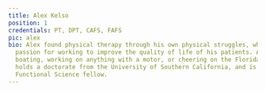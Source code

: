 ```yaml
---
title: Alex Kelso
position: 1
credentials: PT, DPT, CAFS, FAFS
pic: alex
bio: Alex found physical therapy through his own physical struggles, which built his
  passion for working to improve the quality of life of his patients. Alex enjoys
  boating, working on anything with a motor, or cheering on the Florida Gators. He
  holds a doctorate from the University of Southern California, and is an Applied
  Functional Science fellow.
---
```


